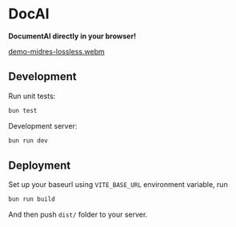 # DocAI 

**DocumentAI directly in your browser!**

[demo-midres-lossless.webm](https://github.com/user-attachments/assets/793d70e4-ba69-414b-9f75-9dafb20ef359)


## Development

Run unit tests:

```bash
bun test
```

Development server:

```bash
bun run dev
```

## Deployment

Set up your baseurl using `VITE_BASE_URL` environment variable, run 

```bash
bun run build
```

And then push `dist/` folder to your server.
